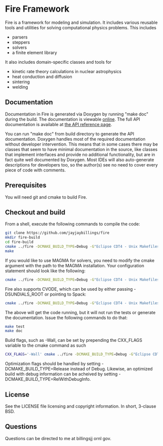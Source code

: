 # Fire Framework

Fire is a framework for modeling and simulation. It includes various reusable tools 
and utilities for solving computational physics problems. This includes
* parsers
* steppers
* solvers
* a finite element library

It also includes domain-specific classes and tools for
* kinetic rate theory calculations in nuclear astrophysics
* heat conduction and diffusion
* sintering
* welding

## Documentation

Documentation in Fire is generated via Doxygen by running "make doc" during the 
build. The documentation is viewable [online](http://www.jayjaybillings.com/fire). The
full API documentation is available at [the API reference page](http://www.jayjaybillings.com/fire/api/html/). 

You can run "make doc" from build directory to generate the API documentation. Doxygen handles most of the required documentation without developer 
intervention. This means that in some cases there may be classes that seem to 
have minimal documentation in the source, like classes that implement interfaces 
and provide no additional functionality, but are in fact quite well documented 
by Doxygen. Most IDEs will also auto-generate descriptions for developers too, 
so the author(s) see no need to cover every piece of code with comments.

## Prerequisites
You will need git and cmake to build Fire.

## Checkout and build

From a shell, execute the following commands to compile the code:


```bash
git clone https://github.com/jayjaybillings/fire
mkdir fire-build
cd fire-build
cmake ../fire -DCMAKE_BUILD_TYPE=Debug -G"Eclipse CDT4 - Unix Makefiles" -DCMAKE_ECLIPSE_VERSION=4.5
make
```

If you would like to use MAGMA for solvers, you need to modify the cmake
argument with the path to the MAGMA installation. Your configuration
statement should look like the following:

```bash
cmake ../fire -DCMAKE_BUILD_TYPE=Debug -G"Eclipse CDT4 - Unix Makefiles" -DCMAKE_ECLIPSE_VERSION=4.5 -DMAGMA_ROOT=/usr/local/lib
```
Fire also supports CVODE, which can be used by either passing -DSUNDIALS_ROOT or pointing to Spack:

```bash
cmake ../fire -DCMAKE_BUILD_TYPE=Debug -G"Eclipse CDT4 - Unix Makefiles" -DCMAKE_ECLIPSE_VERSION=4.5 -DMAGMA_ROOT=/usr/local/lib -DSPACK_ROOT=$HOME/spack
```


The above will get the code running, but it will not run the tests or generate the 
documentation. Issue the following commands to do that:
```bash
make test
make doc
```


Build flags, such as -Wall, can be set by prepending the CXX_FLAGS variable to 
the cmake command as such

```bash
CXX_FLAGS='-Wall' cmake ../fire -DCMAKE_BUILD_TYPE=Debug -G"Eclipse CDT4 - Unix Makefiles" -DCMAKE_ECLIPSE_VERSION=4.5
```

Optimization flags should be handled by setting -DCMAKE_BUILD_TYPE=Release 
instead of Debug. Likewise, an optimized build with debug information can be 
acheived by setting -DCMAKE_BUILD_TYPE=RelWithDebugInfo.

## License

See the LICENSE file licensing and copyright information. In short, 3-clause BSD.

## Questions
Questions can be directed to me at billingsjj <at> ornl <dot> gov.
